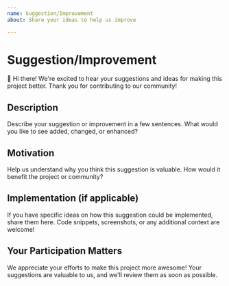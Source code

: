 ```yaml
---
name: Suggestion/Improvement
about: Share your ideas to help us improve

---
```


# Suggestion/Improvement

🌟 Hi there! We're excited to hear your suggestions and ideas for making this project better. Thank you for contributing to our community!

## Description

Describe your suggestion or improvement in a few sentences. What would you like to see added, changed, or enhanced?

## Motivation

Help us understand why you think this suggestion is valuable. How would it benefit the project or community?

## Implementation (if applicable)

If you have specific ideas on how this suggestion could be implemented, share them here. Code snippets, screenshots, or any additional context are welcome!

## Your Participation Matters

We appreciate your efforts to make this project more awesome! Your suggestions are valuable to us, and we'll review them as soon as possible.


